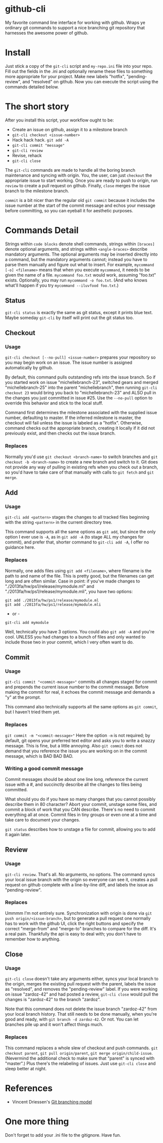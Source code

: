 github-cli
==========

My favorite command line interface for working with github.
Wraps ye ordinary git commands to support a nice branching git repository that harnesses the awesome power of github.

# Install
Just stick a copy of the `git-cli` script and `my-repo.ini` file into your repo.
Fill out the fields in the .ini and optionally rename these files to something more appropriate for your project.
Make new labels "hotfix", "pending-review", and "resolved" on github.
Now you can execute the script using the commands detailed below.

# The short story
After you install this script, your workflow ought to be:
* Create an issue on github, assign it to a milestone branch
* `git-cli checkout <issue-number>`
* Hack hack hack. `git add -A`
* `git-cli commit "message"`
* `git-cli review`
* Revise, rehack
* `git-cli close`

The `git-cli` commands are made to handle all the boring branch maintenance and syncing with origin.
You, the user, can just `checkout` the appropriate issue to start working.
Once you are ready to push to origin, run `review` to create a pull request on github.
Finally, `close` merges the issue branch to the milestone branch.

`commit` is a bit nicer than the regular old `git commit` because it includes the issue number at the start of the commit message and echos your message before committing, so you can eyeball it for aesthetic purposes.

# Commands Detail

Strings within `code blocks` denote shell commands, strings within `[braces]` denote optional arguments, and strings within `<angle-braces>` describe mandatory arguments.
The optional arguments may be inserted directly into a command, but the mandatory arguments cannot; instead you have to parse them manually and figure out what to insert.
For example, `mycommand [-o] <filename>` means that when you execute `mycommand`, it needs to be given the name of a file.
`mycommand foo.txt` would work, assuming "foo.txt" exists.
Optionally, you may run `mycommand -o foo.txt`.
(And who knows what'll happen if you try `mycommand --iluvfood foo.txt`.)

## Status
`git-cli status` is exactly the same as git status, except it prints blue text.
Maybe someday `git-cli` by itself will print out the git status too.

## Checkout
### Usage
`git-cli checkout [--no-pull] <issue-number>` prepares your repository so you may begin work on an issue.
The issue number is assigned automatically by github.

By default, this command pulls outstanding refs into the issue branch.
So if you started work on issue "michellebranch-23", switched gears and merged "michellebranch-25" into the parent "michellebranch", then running `git-cli checkout 23` would bring you back to "michellebranch-23" and ALSO pull in the changes you just committed in issue #25.
Use the `--no-pull` option to override this behavior and stick to the local stuff.

Command first determines the milestone associated with the supplied issue number, defaulting to master.
If the inferred milestone is master, the checkout will fail unless the issue is labeled as a "hotfix".
Otherwise, command checks out the appropriate branch, creating it locally if it did not previously exist, and then checks out the issue branch. 

### Replaces
Normally you'd use `git checkout <branch-name>` to switch branches and `git checkout -b <branch-name>` to create a new branch and switch to it.
Git does not provide any way of pulling in existing refs when you check out a branch, so you'd have to take care of that manually with calls to `git fetch` and `git merge`.

## Add
### Usage
`git-cli add <pattern>` stages the changes to all tracked files beginning with the string `<pattern>` in the current directory tree.

This command supports all the same options as `git add`, but since the only option I ever use is `-A`, as in `git add -A` (to stage ALL my changes for commit), and prefer that, shorter command to `git-cli add -A`, I offer no guidance here.

### Replaces
Normally, one adds files using `git add <filename>`, where filename is the path to and name of the file.
This is pretty good, but the filenames can get long and are often similar.
Case in point: if you've made changes to "./2013fa/hw/ps1/release/mymodule.ml" and "./2013fa/hw/ps1/release/mymodule.mli", you have two options:
```
git add ./2013fa/hw/ps1/release/mymodule.ml
git add ./2013fa/hw/ps1/release/mymodule.mli
```
- or -
```
git-cli add mymodule
```

Well, technically you have 3 options.
You could also `git add -A` and you're cool.
UNLESS you had changes to a bunch of files and only wanted to include those two in your commit, which I very often want to do. 

## Commit
### Usage
`git-cli commit "<commit-message>"` commits all changes staged for commit and prepends the current issue number to the commit message.
Before making the commit for real, it echoes the commit message and demands a "y" at the prompt.

This command also technically supports all the same options as `git commit`, but I haven't tried them yet.

### Replaces
`git commit -m "<commit-message>"` Here the option `-m` is not required; by default, git opens your preferred text editor and asks you to write a snazzy message.
This is fine, but a little annoying.
Also `git commit` does not demand that you reference the issue you are working on in the commit message, which is BAD BAD BAD.

### Writing a good commit message
Commit messages should be about one line long, reference the current issue with a #<issue-number>, and succinctly describe all the changes to files being committed. 

What should you do if you have so many changes that you cannot possibly describe them in 80 character? Abort your commit, unstage some files, and commit a block of work that you CAN describe.
There's no need to commit everything all at once.
Commit files in tiny groups or even one at a time and take care to document your changes.

`git status` describes how to unstage a file for commit, allowing you to add it again later.

## Review
### Usage
`git-cli review`.
That's all.
No arguments, no options.
The command syncs your local issue branch with the origin so everyone can see it, creates a pull request on github complete with a line-by-line diff, and labels the issue as "pending-review".

### Replaces
Ummmm I'm not entirely sure.
Synchronization with origin is done via `git push origin/<issue-branch>`, but to generate a pull request one normally has to work with the github UI, click the right buttons and specify the correct "merge-from" and "merge-to" branches to compare for the diff.
It's a real pain.
Thankfully the api is easy to deal with; you don't have to remember how to anything.

## Close
### Usage
`git-cli close` doesn't take any arguments either, syncs your local branch to the origin, merges the existing pull request with the parent, labels the issue as "resolved", and removes the "pending-review" label.
If you were working on issue "zardoz-42" and had posted a review, `git-cli close` would pull the changes is "zardoz-42" to the branch "zardoz". 

Note that this command does not delete the issue branch "zardoz-42" from your local branch history.
That still needs to be done manually, when you're good and ready, with `git branch -d zardoz-42`.
Or not.
You can let branches pile up and it won't affect things much.

### Replaces
This command replaces a whole slew of checkout and push commands.
`git checkout parent`, `git pull origin/parent`, `git merge origin/child-issue`.
(Nevermind the additional check to make sure that "parent" is synced with "master".)
Plus there's the relabeling of issues.
Just use `git-cli close` and sleep better at night.

# References
* Vincent Driessen's [Git branching model](http://nvie.com/posts/a-successful-git-branching-model/)

# One more thing
Don't forget to add your .ini file to the gitignore. Have fun.
<!-- Ben Greenman 2013-09-02 -->

